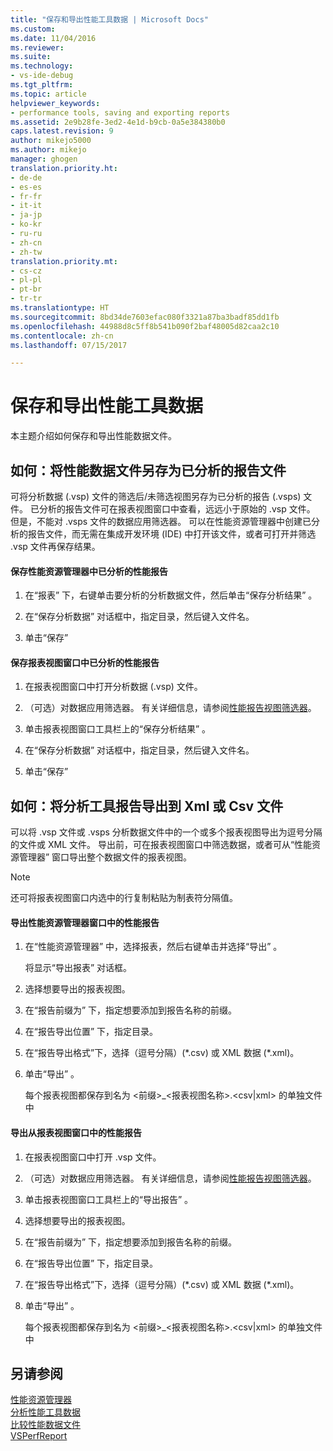 ```yaml
---
title: "保存和导出性能工具数据 | Microsoft Docs"
ms.custom: 
ms.date: 11/04/2016
ms.reviewer: 
ms.suite: 
ms.technology:
- vs-ide-debug
ms.tgt_pltfrm: 
ms.topic: article
helpviewer_keywords:
- performance tools, saving and exporting reports
ms.assetid: 2e9b28fe-3ed2-4e1d-b9cb-0a5e384380b0
caps.latest.revision: 9
author: mikejo5000
ms.author: mikejo
manager: ghogen
translation.priority.ht:
- de-de
- es-es
- fr-fr
- it-it
- ja-jp
- ko-kr
- ru-ru
- zh-cn
- zh-tw
translation.priority.mt:
- cs-cz
- pl-pl
- pt-br
- tr-tr
ms.translationtype: HT
ms.sourcegitcommit: 8bd34de7603efac080f3321a87ba3badf85dd1fb
ms.openlocfilehash: 44988d8c5ff8b541b090f2baf48005d82caa2c10
ms.contentlocale: zh-cn
ms.lasthandoff: 07/15/2017

---
```

# <a name="saving-and-exporting-performance-tools-data"></a>保存和导出性能工具数据
本主题介绍如何保存和导出性能数据文件。  
  
##  <a name="BKMK_Save_Profiler_Data_Files_As_Analyzed_Report_Files"></a> 如何：将性能数据文件另存为已分析的报告文件  
 可将分析数据 (.vsp) 文件的筛选后/未筛选视图另存为已分析的报告 (.vsps) 文件。 已分析的报告文件可在报表视图窗口中查看，远远小于原始的 .vsp 文件。 但是，不能对 .vsps 文件的数据应用筛选器。 可以在性能资源管理器中创建已分析的报告文件，而无需在集成开发环境 (IDE) 中打开该文件，或者可打开并筛选 .vsp 文件再保存结果。  
  
#### <a name="to-save-an-analyzed-performance-report-from-the-performance-explorer"></a>保存性能资源管理器中已分析的性能报告  
  
1.  在“报表” 下，右键单击要分析的分析数据文件，然后单击“保存分析结果” 。  
  
2.  在“保存分析数据”  对话框中，指定目录，然后键入文件名。  
  
3.  单击“保存”   
  
#### <a name="to-save-an-analyzed-performance-report-from-the-report-view-window"></a>保存报表视图窗口中已分析的性能报告  
  
1.  在报表视图窗口中打开分析数据 (.vsp) 文件。  
  
2.  （可选）对数据应用筛选器。 有关详细信息，请参阅[性能报告视图筛选器](../profiling/performance-report-view-filter.md)。  
  
3.  单击报表视图窗口工具栏上的“保存分析结果”  。  
  
4.  在“保存分析数据”  对话框中，指定目录，然后键入文件名。  
  
5.  单击“保存”   
  
## <a name="how-to-export-profiling-tools-reports-to-an-xml-or-csv-file"></a>如何：将分析工具报告导出到 Xml 或 Csv 文件  
 可以将 .vsp 文件或 .vsps 分析数据文件中的一个或多个报表视图导出为逗号分隔的文件或 XML 文件。 导出前，可在报表视图窗口中筛选数据，或者可从“性能资源管理器”  窗口导出整个数据文件的报表视图。  
  
> [!NOTE]
>  还可将报表视图窗口内选中的行复制粘贴为制表符分隔值。  
  
#### <a name="to-export-performance-reports-from-the-performance-explorer-window"></a>导出性能资源管理器窗口中的性能报告  
  
1.  在“性能资源管理器” 中，选择报表，然后右键单击并选择“导出” 。  
  
     将显示“导出报表”  对话框。  
  
2.  选择想要导出的报表视图。  
  
3.  在“报告前缀为” 下，指定想要添加到报告名称的前缀。  
  
4.  在“报告导出位置” 下，指定目录。  
  
5.  在“报告导出格式”下，选择（逗号分隔）(\*.csv\) 或 XML 数据 (\*.xml\)。  
  
6.  单击“导出” 。  
  
     每个报表视图都保存到名为 \<前缀>_\<报表视图名称>.\<csv&#124;xml> 的单独文件中  
  
#### <a name="to-export-performance-reports-from-the-report-view-window"></a>导出从报表视图窗口中的性能报告  
  
1.  在报表视图窗口中打开 .vsp 文件。  
  
2.  （可选）对数据应用筛选器。 有关详细信息，请参阅[性能报告视图筛选器](../profiling/performance-report-view-filter.md)。  
  
3.  单击报表视图窗口工具栏上的“导出报告”  。  
  
4.  选择想要导出的报表视图。  
  
5.  在“报告前缀为” 下，指定想要添加到报告名称的前缀。  
  
6.  在“报告导出位置” 下，指定目录。  
  
7.  在“报告导出格式”下，选择（逗号分隔）(\*.csv) 或 XML 数据 (\*.xml)。  
  
8.  单击“导出” 。  
  
     每个报表视图都保存到名为 \<前缀>_\<报表视图名称>.\<csv&#124;xml> 的单独文件中  
  
## <a name="see-also"></a>另请参阅  
 [性能资源管理器](../profiling/performance-explorer.md)   
 [分析性能工具数据](../profiling/analyzing-performance-tools-data.md)   
 [比较性能数据文件](../profiling/comparing-performance-data-files.md)   
 [VSPerfReport](../profiling/vsperfreport.md)

